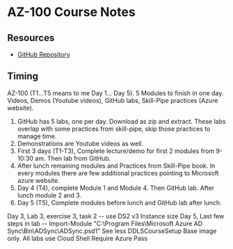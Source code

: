 # AZ-100 Course Notes


## Resources

* [GitHub Repository](https://github.com/MicrosoftLearning/AZ-100-MicrosoftAzureInfrastructureDeployment)

## Timing

AZ-100 (T1...T5 means to me Day 1... Day 5). 5 Modules to finish in one day. Videos, Demos (Youtube videos), GitHub labs, Skill-Pipe practices (Azure website).

1. GitHub has 5 labs, one per day. Download as zip and extract. These labs overlap with some practices from skill-pipe, skip those practices to manage time.
2. Demonstrations are Youtube videos as well.
3. First 3 days (T1-T3), Complete lecture/demo for first 2 modules from 9-10:30 am. Then lab from GitHub.
4. After lunch remaining modules and Practices from Skill-Pipe book. In every modules there are few additional practices pointing to Microsoft azure website.
5. Day 4 (T4), complete Module 1 and Module 4. Then GitHub lab. After lunch module 2 and 3.
6. Day 5 (T5), Complete modules before lunch and GitHub lab after lunch.

 Day 3, Lab 3, exercise 3, task 2 -- use DS2 v3 Instance size
 Day 5, Last few steps in lab -- Import-Module "C:\Program Files\Microsoft Azure AD Sync\Bin\ADSync\ADSync.psd1"​
See less
DDLSCourseSetup
Base image only. All labs use Cloud Shell
Require Azure Pass
